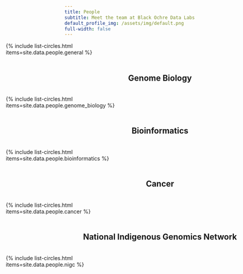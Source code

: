 ```yaml
---
title: People
subtitle: Meet the team at Black Ochre Data Labs
default_profile_img: /assets/img/default.png
full-width: false
---
```

<html>
<style>
 .grid { 
  display: grid;
  grid-template-columns: 300px 300px 300px;
  grid-gap: 5px;
  flex-wrap: wrap;
  align-items: start;
  justify-content: center;
  margin-left: 300px;
  margin-right: 300px;
 }
</style>
 
<body>
<div class="grid">
 {% include list-circles.html items=site.data.people.general %}
</div>
 <br><h2><center>Genome Biology</center></h2><br>
 <div class="grid">
{% include list-circles.html items=site.data.people.genome_biology %} 
 </div>
 <br><h2><center>Bioinformatics</center></h2><br>
 <div class="grid">
{% include list-circles.html items=site.data.people.bioinformatics %}
 </div>
 <br><h2><center>Cancer</center></h2><br>
 <div class="grid">
  {% include list-circles.html items=site.data.people.cancer %}
 </div>
 <br><h2><center>National Indigenous Genomics Network</center></h2><br>
 <div class="grid">
 {% include list-circles.html items=site.data.people.nigc %}
 </div>
</body>
</html>
